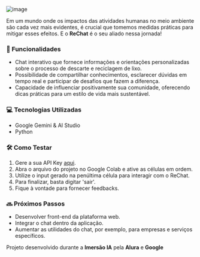 ![image](https://github.com/radymillacristiano/ReChat/assets/88601069/30e19649-9630-498d-a90f-bf90e532e2d5)

Em um mundo onde os impactos das atividades humanas no meio ambiente são cada vez mais evidentes, é crucial que tomemos medidas práticas para mitigar esses efeitos. E o **ReChat** é o seu aliado nessa jornada! 

### 🚀 Funcionalidades

- Chat interativo que fornece informações e orientações personalizadas sobre o processo de descarte e reciclagem de lixo.
- Possibilidade de compartilhar conhecimentos, esclarecer dúvidas em tempo real e participar de desafios que fazem a diferença.
- Capacidade de influenciar positivamente sua comunidade, oferecendo dicas práticas para um estilo de vida mais sustentável.

### 💻 Tecnologias Utilizadas

- Google Gemini & AI Studio
- Python

### 🛠️ Como Testar

1. Gere a sua API Key [aqui](https://ai.google.dev/gemini-api/docs/api-key).
2. Abra o arquivo do projeto no Google Colab e ative as células em ordem.
3. Utilize o input gerado na penúltima célula para interagir com o ReChat.
4. Para finalizar, basta digitar 'sair'.
5. Fique à vontade para fornecer feedbacks.

### 🔜 Próximos Passos

- Desenvolver front-end da plataforma web.
- Integrar o chat dentro da aplicação.
- Aumentar as utilidades do chat, por exemplo, para empresas e serviços específicos.


Projeto desenvolvido durante a **Imersão IA** pela **Alura** e **Google**
